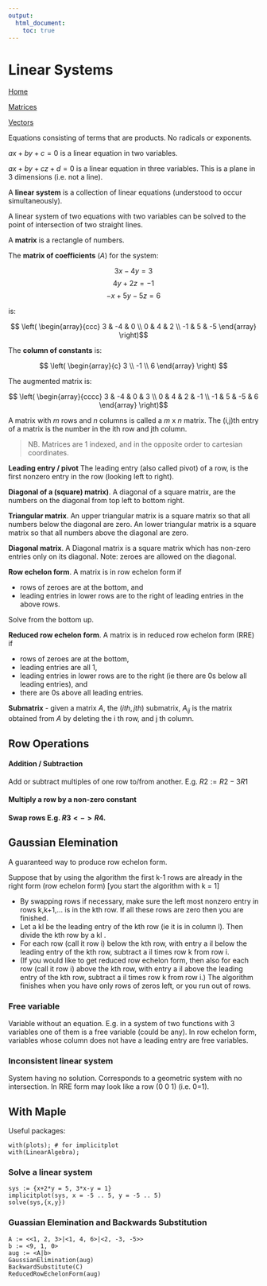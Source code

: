 ```yaml
---
output:
  html_document:
    toc: true
---
```


Linear Systems
=====

[Home](Home.html)

[Matrices](Matrices.html)

[Vectors](Vectors.html)

Equations consisting of terms that are products. No radicals or exponents.

$ax + by + c = 0$ is a linear equation in two variables.

$ax + by + cz + d = 0$ is a linear equation in three variables. This is a plane in 3 dimensions (i.e. not a line).

A **linear system** is a collection of linear equations (understood to occur simultaneously).

A linear system of two equations with two variables can be solved to the point of intersection of two straight lines.

A **matrix** is a rectangle of numbers.

The **matrix of coefficients** ($A$) for the system:

$$3x - 4y=3$$
$$4y + 2z = -1$$
$$-x+5y-5z=6$$

is:

$$ \left( \begin{array}{ccc}
3 & -4 & 0 \\
0 & 4 & 2 \\
-1 & 5 & -5 \end{array} \right)$$

The **column of constants** is:

$$
\left( \begin{array}{c}
3 \\
-1 \\
6 \end{array} \right)
$$

The augmented matrix is:

$$ \left( \begin{array}{cccc}
3 & -4 & 0 & 3 \\
0 & 4 & 2 & -1 \\
-1 & 5 & -5 & 6 \end{array} \right)$$

A matrix with $m$ rows and $n$ columns is called a $m$ x $n$ matrix.  The (i,j)th entry of a matrix is the number in the ith row and jth column.

> NB. Matrices are 1 indexed, and in the opposite order to cartesian coordinates.

**Leading entry / pivot**  The leading entry (also called pivot) of a row, is the first nonzero entry in the row (looking left to right).

**Diagonal of a (square) matrix)**. A diagonal of a square matrix, are the numbers on the diagonal from top left to bottom right.

**Triangular matrix**. An upper triangular matrix is a square matrix so that all numbers below the diagonal are zero. An lower triangular matrix is a square matrix so that all numbers above the diagonal are zero.

**Diagonal matrix**. A Diagonal matrix is a square matrix which has non-zero entries
only on its diagonal. Note: zeroes are allowed on the diagonal.

**Row echelon form**. A matrix is in row echelon form if

* rows of zeroes are at the bottom, and
* leading entries in lower rows are to the right of leading entries in the above rows.

Solve from the bottom up.

**Reduced row echelon form**. A matrix is in reduced row echelon form (RRE) if

* rows of zeroes are at the bottom,
* leading entries are all 1,
* leading entries in lower rows are to the right (ie there are 0s below all leading entries), and
* there are 0s above all leading entries.

**Submatrix** - given a matrix $A$, the $( i th, j th)$ submatrix, $A_{ij}$ is the matrix obtained from $A$ by deleting the i th row, and j th column.

Row Operations
----

#### Addition / Subtraction

Add or subtract multiples of one row to/from another. E.g. $R2 := R2 - 3R1$

#### Multiply a row by a non-zero constant

#### Swap rows E.g. $R3<->R4$.

Gaussian Elemination
-----

A guaranteed way to produce row echelon form.

Suppose that by using the algorithm the first k-1 rows are already in the right form (row echelon form) [you start the algorithm with k = 1]

* By swapping rows if necessary, make sure the left most nonzero entry in rows k,k+1,... is in the kth row. If all these rows are zero then you are finished.
* Let a kl be the leading entry of the kth row (ie it is in column l). Then divide the kth row by a kl .
* For each row (call it row i) below the kth row, with entry a il below the leading entry of the kth row,
subtract a il times row k from row i.
* (If you would like to get reduced row echelon form, then also for each row (call it row i) above the kth row, with entry a il above the leading entry of the kth row, subtract a il times row k from row i.) The algorithm finishes when you have only rows of zeros left, or you run out of rows.

### Free variable

Variable without an equation. E.g. in a system of two functions with 3 variables one of them is a free variable (could be any). In row echelon form, variables whose column does not have a leading entry are free variables.

### Inconsistent linear system

System having no solution. Corresponds to a geometric system with no intersection. In RRE form may look like a row (0 0 1) (i.e. 0=1).

With Maple
------

Useful packages:

    with(plots); # for implicitplot
    with(LinearAlgebra);

### Solve a linear system

    sys := {x+2*y = 5, 3*x-y = 1}
    implicitplot(sys, x = -5 .. 5, y = -5 .. 5)
    solve(sys,{x,y})

### Guassian Elemination and Backwards Substitution

    A := <<1, 2, 3>|<1, 4, 6>|<2, -3, -5>>
    b := <9, 1, 0>
    aug := <A|b>
    GaussianElimination(aug)
    BackwardSubstitute(C)
    ReducedRowEchelonForm(aug)
